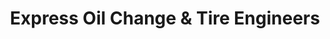 ---
title: "Express Oil Change & Tire Engineers"
url: /carrollton/express-oil-change-und-tire-engineers/
shop: Reifen
---